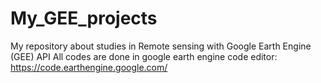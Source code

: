 # My_GEE_projects
My repository about studies in Remote sensing with Google Earth Engine (GEE) API
All codes are done in google earth engine code editor: https://code.earthengine.google.com/
